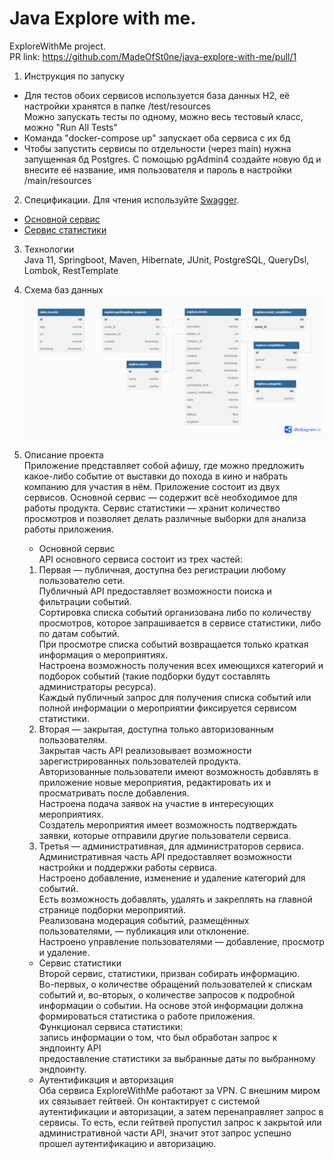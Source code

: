# Java Explore with me.
ExploreWithMe project.  
PR link: https://github.com/MadeOfSt0ne/java-explore-with-me/pull/1  
1. Инструкция по запуску  
* Для тестов обоих сервисов используется база данных H2, её настройки хранятся в папке /test/resources  
Можно запускать тесты по одному, можно весь тестовый класс, можно "Run All Tests"
* Команда "docker-compose up" запускает оба сервиса с их бд
* Чтобы запустить сервисы по отдельности (через main) нужна запущенная бд Postgres. С помощью 
pgAdmin4 создайте новую бд и внесите её название, имя пользователя и пароль в настройки /main/resources
2. Спецификации. Для чтения используйте [Swagger](https://editor-next.swagger.io).  
* [Основной сервис](https://github.com/MadeOfSt0ne/java-explore-with-me/blob/develop/ewm-main-service-spec.json)
* [Сервис статистики](https://github.com/MadeOfSt0ne/java-explore-with-me/blob/develop/ewm-stats-service-spec.json)  
3. Технологии  
Java 11, Springboot, Maven, Hibernate, JUnit, PostgreSQL, QueryDsl, Lombok, RestTemplate

  
4. Схема баз данных
![schema](diagram.png)


5. Описание проекта  
   Приложение представляет собой афишу, где можно предложить какое-либо событие от выставки до похода в кино и набрать
   компанию для участия в нём. Приложение состоит из двух сервисов.
   Основной сервис — содержит всё необходимое для работы продукта.
   Сервис статистики — хранит количество просмотров и позволяет делать различные выборки для анализа работы приложения.  
   * Основной сервис  
   API основного сервиса состоит из трех частей:   
   1. Первая — публичная, доступна без регистрации любому пользователю сети.  
      Публичный API предоставляет возможности поиска и фильтрации событий.  
      Сортировка списка событий организована либо по количеству просмотров, которое запрашивается в 
      сервисе статистики, либо по датам событий.  
      При просмотре списка событий возвращается только краткая информация о мероприятиях.  
      Настроена возможность получения всех имеющихся категорий и подборок событий (такие подборки будут составлять администраторы ресурса).  
      Каждый публичный запрос для получения списка событий или полной информации о мероприятии фиксируется сервисом статистики.
   2. Вторая — закрытая, доступна только авторизованным пользователям.  
      Закрытая часть API реализовывает возможности зарегистрированных пользователей продукта.  
      Авторизованные пользователи имеют возможность добавлять в приложение новые мероприятия, редактировать их и
      просматривать после добавления.  
      Настроена подача заявок на участие в интересующих мероприятиях.  
      Создатель мероприятия имеет возможность подтверждать заявки, которые отправили другие пользователи сервиса.
   3. Третья — административная, для администраторов сервиса.   
      Административная часть API предоставляет возможности настройки и поддержки работы сервиса.  
      Настроено добавление, изменение и удаление категорий для событий.  
      Есть возможность добавлять, удалять и закреплять на главной странице подборки мероприятий.  
      Реализована модерация событий, размещённых пользователями, — публикация или отклонение.  
      Настроено управление пользователями — добавление, просмотр и удаление.
   * Сервис статистики  
     Второй сервис, статистики, призван собирать информацию.   
     Во-первых, о количестве обращений пользователей к спискам событий и, во-вторых, о количестве запросов к подробной
     информации о событии. На основе этой информации должна формироваться статистика о работе приложения.  
     Функционал сервиса статистики:  
     запись информации о том, что был обработан запрос к эндпоинту API  
     предоставление статистики за выбранные даты по выбранному эндпоинту.
   * Аутентификация и авторизация  
     Оба сервиса ExploreWithMe работают за VPN. С внешним миром их связывает гейтвей. Он контактирует с системой 
     аутентификации и авторизации, а затем перенаправляет запрос в сервисы. То есть, если гейтвей пропустил запрос к
     закрытой или административной части API, значит этот запрос успешно прошел аутентификацию и авторизацию.

